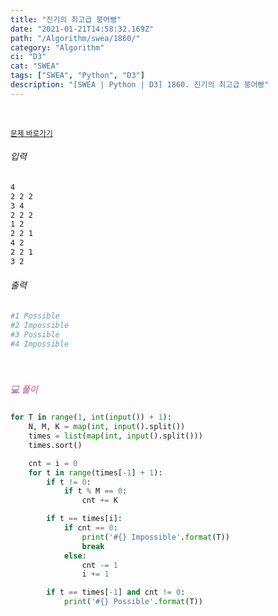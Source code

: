 ```yaml
---
title: "진기의 최고급 붕어빵"
date: "2021-01-21T14:58:32.169Z"
path: "/Algorithm/swea/1860/"
category: "Algorithm"
ci: "D3"
cat: "SWEA"
tags: ["SWEA", "Python", "D3"]
description: "[SWEA | Python | D3] 1860. 진기의 최고급 붕어빵"
---
```


<br />

<a href="https://swexpertacademy.com/main/code/problem/problemDetail.do?contestProbId=AV5LsaaqDzYDFAXc&categoryId=AV5LsaaqDzYDFAXc&categoryType=CODE"><small>문제 바로가기</small></a>

###### 입력

```sh
4
2 2 2
3 4
2 2 2
1 2
2 2 1
4 2
2 2 1
3 2
```

###### 출력

```sh
#1 Possible
#2 Impossible
#3 Possible
#4 Impossible
```

<br />

##### <h5 style="color:#C587AE;">💻 풀이</h5>

```python
for T in range(1, int(input()) + 1):
    N, M, K = map(int, input().split())
    times = list(map(int, input().split()))
    times.sort()

    cnt = i = 0
    for t in range(times[-1] + 1):
        if t != 0:
            if t % M == 0:
                cnt += K

        if t == times[i]:
            if cnt == 0:
                print('#{} Impossible'.format(T))
                break
            else:
                cnt -= 1
                i += 1

        if t == times[-1] and cnt != 0:
            print('#{} Possible'.format(T))
```

